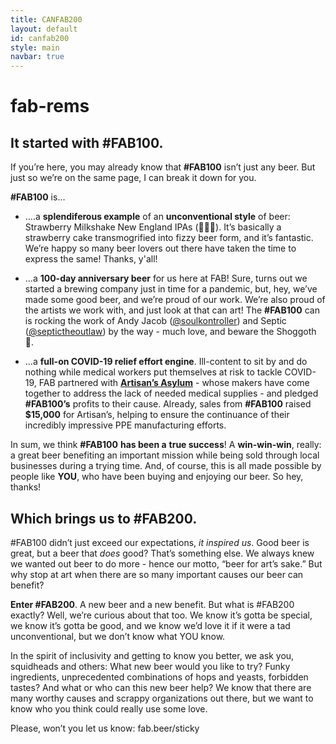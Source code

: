 ```yaml
---
title: CANFAB200
layout: default
id: canfab200
style: main
navbar: true
---
```


# fab-rems

## **It started with #FAB100.**

If you’re here, you may already know that **#FAB100** isn’t just any beer. But just so we’re on the same page, I can break it down for you.

**#FAB100** is...

- ….a **splendiferous example** of an **unconventional style** of beer: Strawberry Milkshake New England IPAs (🍓🎂🍺). It’s basically a strawberry cake transmogrified into fizzy beer form, and it’s fantastic. We’re happy so many beer lovers out there have taken the time to express the same! Thanks, y'all!
- ...a **100-day anniversary beer** for us here at FAB! Sure, turns out we started a brewing company just in time for a pandemic, but, hey, we’ve made some good beer, and we’re proud of our work. We’re also proud of the artists we work with, and just look at that can art! The **#FAB100** can is rocking the work of Andy Jacob ([@soulkontroller](https://www.instagram.com/soulkontroller/)) and Septic ([@septictheoutlaw](https://www.instagram.com/septictheoutlaw/)) by the way - much love, and beware the Shoggoth 👾.



- ...a **full-on COVID-19 relief effort engine**. Ill-content to sit by and do nothing while medical workers put themselves at risk to tackle COVID-19, FAB partnered with **[Artisan’s Asylum](https://artisansasylum.com/)** - whose makers have come together to address the lack of needed medical supplies - and pledged **#FAB100’s** profits to their cause. Already, sales from **#FAB100** raised **$15,000** for Artisan’s, helping to ensure the continuance of their incredibly impressive PPE manufacturing efforts.


In sum, we think **#FAB100** **has been a** **true success**! A **win-win-win**, really: a great beer benefiting an important mission while being sold through local businesses during a trying time. And, of course, this is all made possible by people like **YOU**, who have been buying and enjoying our beer. So hey, thanks!


## **Which brings us to #FAB200.**

#FAB100 didn’t just exceed our expectations, *it inspired us*. Good beer is great, but a beer that *does* good? That’s something else. We always knew we wanted out beer to do more - hence our motto, “beer for art’s sake.” But why stop at art when there are so many important causes our beer can benefit?

**Enter #FAB200**. A new beer and a new benefit. But what is #FAB200 exactly? Well, we’re curious about that too. We know it’s gotta be special, we know it’s gotta be good, and we know we’d love it if it were a tad unconventional, but we don’t know what YOU know.

In the spirit of inclusivity and getting to know you better, we ask you, squidheads and others: What new beer would you like to try? Funky ingredients, unprecedented combinations of hops and yeasts, forbidden tastes? And what or who can this new beer help? We know that there are many worthy causes and scrappy organizations out there, but we want to know who you think could really use some love.

Please, won’t you let us know: fab.beer/sticky
